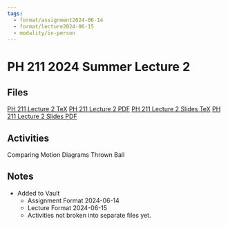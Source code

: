```yaml
---
tags:
  - format/assignment2024-06-14
  - format/lecture2024-06-15
  - modality/in-person
---
```

# PH 211 2024 Summer Lecture 2
## Files
[PH 211 Lecture 2 TeX](PH_211_Lecture_2.tex)
[PH 211 Lecture 2 PDF](PH_211_Lecture_2.pdf)
[PH 211 Lecture 2 Slides TeX](PH_211_Lecture_2_Slides.tex)
[PH 211 Lecture 2 Slides PDF](PH_211_Lecture_2_Slides.pdf)
## Activities
Comparing Motion Diagrams
Thrown Ball
## Notes
* Added to Vault
	* Assignment Format 2024-06-14
	* Lecture Format 2024-06-15
	* Activities not broken into separate files yet.